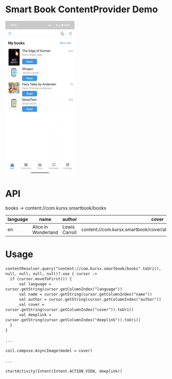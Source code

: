 # Smart Book ContentProvider Demo

![Demo](https://github.com/KursX/Smart-Book-Content-Provider/blob/main/demo.gif)



# API

books -> content://com.kursx.smartbook/books

|language|name|author|cover|deeplink
|-|-|-|-|-|
|en|Alice in Wonderland|Lewis Carroll|content://com.kursx.smartbook/cover/alices_adventures_in_wonderland|smart-book://last-bookmark/alices_adventures_in_wonderland.epub

# Usage

```
contentResolver.query("content://com.kursx.smartbook/books".toUri(), null, null, null, null)?.use { cursor ->  
  if (cursor.moveToFirst()) {
      val language = cursor.getString(cursor.getColumnIndex("language"))
      val name = cursor.getString(cursor.getColumnIndex("name"))  
      val author = cursor.getString(cursor.getColumnIndex("author"))
      val cover = cursor.getString(cursor.getColumnIndex("cover")).toUri()
      val deeplink = cursor.getString(cursor.getColumnIndex("deeplink")).toUri()
  }
}

...

coil.compose.AsyncImage(model = cover)

...

startActivity(Intent(Intent.ACTION_VIEW, deeplink))

```
